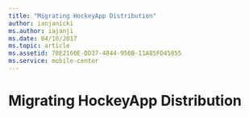 ```yaml
---
title: "Migrating HockeyApp Distribution"
author: ianjanicki
ms.author: iajanji
ms.date: 04/10/2017
ms.topic: article
ms.assetid: 78E2160E-DD37-4844-956B-11A85FD45855
ms.service: mobile-center
---
```


# Migrating HockeyApp Distribution
